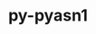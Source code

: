 ---
title: "py-pyasn1"
layout: cache
categories: [package, develop]
meta: {"compilers": ["apple-clang@=15.0.0", "gcc@=11.4.0", "gcc@=13.2.0"], "num_specs": 22, "num_specs_by_stack": {"e4s": 6, "e4s-neoverse_v1": 2, "ml-darwin-aarch64-mps": 1, "ml-linux-aarch64-cpu": 7, "ml-linux-aarch64-cuda": 7, "ml-linux-x86_64-cpu": 6, "ml-linux-x86_64-cuda": 6, "root": 22}, "oss": ["ubuntu22.04", "ubuntu24.04", "ventura"], "platforms": ["darwin", "linux"], "stacks": ["e4s", "e4s-neoverse_v1", "ml-darwin-aarch64-mps", "ml-linux-aarch64-cpu", "ml-linux-aarch64-cuda", "ml-linux-x86_64-cpu", "ml-linux-x86_64-cuda", "root"], "targets": ["aarch64", "neoverse_v1", "x86_64_v3"], "versions": ["0.4.8"]}
spec_details: [{"compiler": "apple-clang@=15.0.0", "hash": "toonk6dqdor2wl3y7rxpkbzirrp6s63g", "os": "ventura", "platform": "darwin", "size": "-", "stacks": ["ml-darwin-aarch64-mps", "root"], "tarball": "https://binaries.spack.io/develop/build_cache/darwin-ventura-aarch64/apple-clang-15.0.0/py-pyasn1-0.4.8/darwin-ventura-aarch64-apple-clang-15.0.0-py-pyasn1-0.4.8-toonk6dqdor2wl3y7rxpkbzirrp6s63g.spack", "target": "aarch64", "variants": ["build_system=python_pip"], "versions": ["0.4.8"]}, {"compiler": "gcc@=11.4.0", "hash": "xp7kpw5zwc2zt6h27xsflgme6wkbxwya", "os": "ubuntu22.04", "platform": "linux", "size": "-", "stacks": ["e4s-neoverse_v1", "root"], "tarball": "https://binaries.spack.io/develop/build_cache/linux-ubuntu22.04-neoverse_v1/gcc-11.4.0/py-pyasn1-0.4.8/linux-ubuntu22.04-neoverse_v1-gcc-11.4.0-py-pyasn1-0.4.8-xp7kpw5zwc2zt6h27xsflgme6wkbxwya.spack", "target": "neoverse_v1", "variants": ["build_system=python_pip"], "versions": ["0.4.8"]}, {"compiler": "gcc@=11.4.0", "hash": "kraoqlmrtxddjcrooktpnzuv6rxmmif2", "os": "ubuntu22.04", "platform": "linux", "size": "-", "stacks": ["e4s-neoverse_v1", "root"], "tarball": "https://binaries.spack.io/develop/build_cache/linux-ubuntu22.04-neoverse_v1/gcc-11.4.0/py-pyasn1-0.4.8/linux-ubuntu22.04-neoverse_v1-gcc-11.4.0-py-pyasn1-0.4.8-kraoqlmrtxddjcrooktpnzuv6rxmmif2.spack", "target": "neoverse_v1", "variants": ["build_system=python_pip"], "versions": ["0.4.8"]}, {"compiler": "gcc@=11.4.0", "hash": "sozb76q3pb7wjr47zyqgg2u5f2a3ry6p", "os": "ubuntu22.04", "platform": "linux", "size": "-", "stacks": ["e4s", "root"], "tarball": "https://binaries.spack.io/develop/build_cache/linux-ubuntu22.04-x86_64_v3/gcc-11.4.0/py-pyasn1-0.4.8/linux-ubuntu22.04-x86_64_v3-gcc-11.4.0-py-pyasn1-0.4.8-sozb76q3pb7wjr47zyqgg2u5f2a3ry6p.spack", "target": "x86_64_v3", "variants": ["build_system=python_pip"], "versions": ["0.4.8"]}, {"compiler": "gcc@=11.4.0", "hash": "5g7u73bffwgeub6wm4dokyerqr6jq4zr", "os": "ubuntu22.04", "platform": "linux", "size": "-", "stacks": ["e4s", "root"], "tarball": "https://binaries.spack.io/develop/build_cache/linux-ubuntu22.04-x86_64_v3/gcc-11.4.0/py-pyasn1-0.4.8/linux-ubuntu22.04-x86_64_v3-gcc-11.4.0-py-pyasn1-0.4.8-5g7u73bffwgeub6wm4dokyerqr6jq4zr.spack", "target": "x86_64_v3", "variants": ["build_system=python_pip"], "versions": ["0.4.8"]}, {"compiler": "gcc@=11.4.0", "hash": "e4kle24t5ybqkt56mxaporgx2yx3ekqa", "os": "ubuntu22.04", "platform": "linux", "size": "-", "stacks": ["e4s", "root"], "tarball": "https://binaries.spack.io/develop/build_cache/linux-ubuntu22.04-x86_64_v3/gcc-11.4.0/py-pyasn1-0.4.8/linux-ubuntu22.04-x86_64_v3-gcc-11.4.0-py-pyasn1-0.4.8-e4kle24t5ybqkt56mxaporgx2yx3ekqa.spack", "target": "x86_64_v3", "variants": ["build_system=python_pip"], "versions": ["0.4.8"]}, {"compiler": "gcc@=11.4.0", "hash": "b6ch2yifugp7mdwrz22v4kbmnygncfrf", "os": "ubuntu22.04", "platform": "linux", "size": "-", "stacks": ["e4s", "root"], "tarball": "https://binaries.spack.io/develop/build_cache/linux-ubuntu22.04-x86_64_v3/gcc-11.4.0/py-pyasn1-0.4.8/linux-ubuntu22.04-x86_64_v3-gcc-11.4.0-py-pyasn1-0.4.8-b6ch2yifugp7mdwrz22v4kbmnygncfrf.spack", "target": "x86_64_v3", "variants": ["build_system=python_pip"], "versions": ["0.4.8"]}, {"compiler": "gcc@=11.4.0", "hash": "vsyqzwg2umo7ypdfrbhommabuovavmd6", "os": "ubuntu22.04", "platform": "linux", "size": "-", "stacks": ["e4s", "root"], "tarball": "https://binaries.spack.io/develop/build_cache/linux-ubuntu22.04-x86_64_v3/gcc-11.4.0/py-pyasn1-0.4.8/linux-ubuntu22.04-x86_64_v3-gcc-11.4.0-py-pyasn1-0.4.8-vsyqzwg2umo7ypdfrbhommabuovavmd6.spack", "target": "x86_64_v3", "variants": ["build_system=python_pip"], "versions": ["0.4.8"]}, {"compiler": "gcc@=11.4.0", "hash": "cxtd5744wgkyj7aqmuwaud3rasxgyovh", "os": "ubuntu22.04", "platform": "linux", "size": "-", "stacks": ["e4s", "root"], "tarball": "https://binaries.spack.io/develop/build_cache/linux-ubuntu22.04-x86_64_v3/gcc-11.4.0/py-pyasn1-0.4.8/linux-ubuntu22.04-x86_64_v3-gcc-11.4.0-py-pyasn1-0.4.8-cxtd5744wgkyj7aqmuwaud3rasxgyovh.spack", "target": "x86_64_v3", "variants": ["build_system=python_pip"], "versions": ["0.4.8"]}, {"compiler": "gcc@=13.2.0", "hash": "pyfobbiprwbpm56bsiqh3q3w3fgjztuc", "os": "ubuntu24.04", "platform": "linux", "size": "-", "stacks": ["ml-linux-aarch64-cpu", "ml-linux-aarch64-cuda", "root"], "tarball": "https://binaries.spack.io/develop/build_cache/linux-ubuntu24.04-aarch64/gcc-13.2.0/py-pyasn1-0.4.8/linux-ubuntu24.04-aarch64-gcc-13.2.0-py-pyasn1-0.4.8-pyfobbiprwbpm56bsiqh3q3w3fgjztuc.spack", "target": "aarch64", "variants": ["build_system=python_pip"], "versions": ["0.4.8"]}, {"compiler": "gcc@=13.2.0", "hash": "ibhgemvylmszker6ybzjaua62t4qxtuf", "os": "ubuntu24.04", "platform": "linux", "size": "-", "stacks": ["ml-linux-aarch64-cpu", "ml-linux-aarch64-cuda", "root"], "tarball": "https://binaries.spack.io/develop/build_cache/linux-ubuntu24.04-aarch64/gcc-13.2.0/py-pyasn1-0.4.8/linux-ubuntu24.04-aarch64-gcc-13.2.0-py-pyasn1-0.4.8-ibhgemvylmszker6ybzjaua62t4qxtuf.spack", "target": "aarch64", "variants": ["build_system=python_pip"], "versions": ["0.4.8"]}, {"compiler": "gcc@=13.2.0", "hash": "w5533xxykhssmixaa5hlaqckose2g7ws", "os": "ubuntu24.04", "platform": "linux", "size": "-", "stacks": ["ml-linux-aarch64-cpu", "ml-linux-aarch64-cuda", "root"], "tarball": "https://binaries.spack.io/develop/build_cache/linux-ubuntu24.04-aarch64/gcc-13.2.0/py-pyasn1-0.4.8/linux-ubuntu24.04-aarch64-gcc-13.2.0-py-pyasn1-0.4.8-w5533xxykhssmixaa5hlaqckose2g7ws.spack", "target": "aarch64", "variants": ["build_system=python_pip"], "versions": ["0.4.8"]}, {"compiler": "gcc@=13.2.0", "hash": "wzfvyrhfba2irudswqetaslulcmak5jb", "os": "ubuntu24.04", "platform": "linux", "size": "-", "stacks": ["ml-linux-aarch64-cpu", "ml-linux-aarch64-cuda", "root"], "tarball": "https://binaries.spack.io/develop/build_cache/linux-ubuntu24.04-aarch64/gcc-13.2.0/py-pyasn1-0.4.8/linux-ubuntu24.04-aarch64-gcc-13.2.0-py-pyasn1-0.4.8-wzfvyrhfba2irudswqetaslulcmak5jb.spack", "target": "aarch64", "variants": ["build_system=python_pip"], "versions": ["0.4.8"]}, {"compiler": "gcc@=13.2.0", "hash": "p3ujvj2v5ortqheyxowygob5mrukcams", "os": "ubuntu24.04", "platform": "linux", "size": "-", "stacks": ["ml-linux-aarch64-cpu", "ml-linux-aarch64-cuda", "root"], "tarball": "https://binaries.spack.io/develop/build_cache/linux-ubuntu24.04-aarch64/gcc-13.2.0/py-pyasn1-0.4.8/linux-ubuntu24.04-aarch64-gcc-13.2.0-py-pyasn1-0.4.8-p3ujvj2v5ortqheyxowygob5mrukcams.spack", "target": "aarch64", "variants": ["build_system=python_pip"], "versions": ["0.4.8"]}, {"compiler": "gcc@=13.2.0", "hash": "2l37esxk52xn6uvzdjv5kprmyrrtfq75", "os": "ubuntu24.04", "platform": "linux", "size": "-", "stacks": ["ml-linux-aarch64-cpu", "ml-linux-aarch64-cuda", "root"], "tarball": "https://binaries.spack.io/develop/build_cache/linux-ubuntu24.04-aarch64/gcc-13.2.0/py-pyasn1-0.4.8/linux-ubuntu24.04-aarch64-gcc-13.2.0-py-pyasn1-0.4.8-2l37esxk52xn6uvzdjv5kprmyrrtfq75.spack", "target": "aarch64", "variants": ["build_system=python_pip"], "versions": ["0.4.8"]}, {"compiler": "gcc@=13.2.0", "hash": "dtdn2x67kzl5r7wmkstqjrc62dlzqtfo", "os": "ubuntu24.04", "platform": "linux", "size": "-", "stacks": ["ml-linux-aarch64-cpu", "ml-linux-aarch64-cuda", "root"], "tarball": "https://binaries.spack.io/develop/build_cache/linux-ubuntu24.04-aarch64/gcc-13.2.0/py-pyasn1-0.4.8/linux-ubuntu24.04-aarch64-gcc-13.2.0-py-pyasn1-0.4.8-dtdn2x67kzl5r7wmkstqjrc62dlzqtfo.spack", "target": "aarch64", "variants": ["build_system=python_pip"], "versions": ["0.4.8"]}, {"compiler": "gcc@=13.2.0", "hash": "62mxf5itpjk2dltlr3jmekjgnvugahlm", "os": "ubuntu24.04", "platform": "linux", "size": "-", "stacks": ["ml-linux-x86_64-cpu", "ml-linux-x86_64-cuda", "root"], "tarball": "https://binaries.spack.io/develop/build_cache/linux-ubuntu24.04-x86_64_v3/gcc-13.2.0/py-pyasn1-0.4.8/linux-ubuntu24.04-x86_64_v3-gcc-13.2.0-py-pyasn1-0.4.8-62mxf5itpjk2dltlr3jmekjgnvugahlm.spack", "target": "x86_64_v3", "variants": ["build_system=python_pip"], "versions": ["0.4.8"]}, {"compiler": "gcc@=13.2.0", "hash": "ihyqbaj3gk2ea4yo6e6j3jnc7n54ds3p", "os": "ubuntu24.04", "platform": "linux", "size": "-", "stacks": ["ml-linux-x86_64-cpu", "ml-linux-x86_64-cuda", "root"], "tarball": "https://binaries.spack.io/develop/build_cache/linux-ubuntu24.04-x86_64_v3/gcc-13.2.0/py-pyasn1-0.4.8/linux-ubuntu24.04-x86_64_v3-gcc-13.2.0-py-pyasn1-0.4.8-ihyqbaj3gk2ea4yo6e6j3jnc7n54ds3p.spack", "target": "x86_64_v3", "variants": ["build_system=python_pip"], "versions": ["0.4.8"]}, {"compiler": "gcc@=13.2.0", "hash": "m2mskc7kgwza7thd2n352yqmfdud7c3r", "os": "ubuntu24.04", "platform": "linux", "size": "-", "stacks": ["ml-linux-x86_64-cpu", "ml-linux-x86_64-cuda", "root"], "tarball": "https://binaries.spack.io/develop/build_cache/linux-ubuntu24.04-x86_64_v3/gcc-13.2.0/py-pyasn1-0.4.8/linux-ubuntu24.04-x86_64_v3-gcc-13.2.0-py-pyasn1-0.4.8-m2mskc7kgwza7thd2n352yqmfdud7c3r.spack", "target": "x86_64_v3", "variants": ["build_system=python_pip"], "versions": ["0.4.8"]}, {"compiler": "gcc@=13.2.0", "hash": "a6asdzyqzk6xuo2mcy3rtimbgltypxco", "os": "ubuntu24.04", "platform": "linux", "size": "-", "stacks": ["ml-linux-x86_64-cpu", "ml-linux-x86_64-cuda", "root"], "tarball": "https://binaries.spack.io/develop/build_cache/linux-ubuntu24.04-x86_64_v3/gcc-13.2.0/py-pyasn1-0.4.8/linux-ubuntu24.04-x86_64_v3-gcc-13.2.0-py-pyasn1-0.4.8-a6asdzyqzk6xuo2mcy3rtimbgltypxco.spack", "target": "x86_64_v3", "variants": ["build_system=python_pip"], "versions": ["0.4.8"]}, {"compiler": "gcc@=13.2.0", "hash": "rqq4y6r56a3ydwsz3vbpnt2zkh6wzky4", "os": "ubuntu24.04", "platform": "linux", "size": "-", "stacks": ["ml-linux-x86_64-cpu", "ml-linux-x86_64-cuda", "root"], "tarball": "https://binaries.spack.io/develop/build_cache/linux-ubuntu24.04-x86_64_v3/gcc-13.2.0/py-pyasn1-0.4.8/linux-ubuntu24.04-x86_64_v3-gcc-13.2.0-py-pyasn1-0.4.8-rqq4y6r56a3ydwsz3vbpnt2zkh6wzky4.spack", "target": "x86_64_v3", "variants": ["build_system=python_pip"], "versions": ["0.4.8"]}, {"compiler": "gcc@=13.2.0", "hash": "v5u6a77ilmuhmnilwe5ucg73swjro6fm", "os": "ubuntu24.04", "platform": "linux", "size": "-", "stacks": ["ml-linux-x86_64-cpu", "ml-linux-x86_64-cuda", "root"], "tarball": "https://binaries.spack.io/develop/build_cache/linux-ubuntu24.04-x86_64_v3/gcc-13.2.0/py-pyasn1-0.4.8/linux-ubuntu24.04-x86_64_v3-gcc-13.2.0-py-pyasn1-0.4.8-v5u6a77ilmuhmnilwe5ucg73swjro6fm.spack", "target": "x86_64_v3", "variants": ["build_system=python_pip"], "versions": ["0.4.8"]}]
---